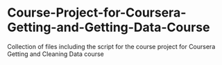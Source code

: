 # Course-Project-for-Coursera-Getting-and-Getting-Data-Course
Collection of files including the script for the course project for Coursera Getting and Cleaning Data course
